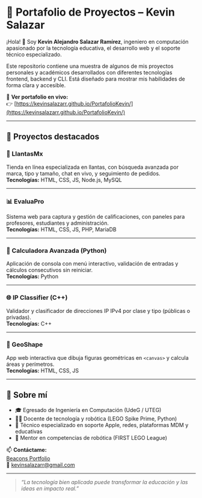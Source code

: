 # 🚀 Portafolio de Proyectos – Kevin Salazar

¡Hola! 👋 Soy **Kevin Alejandro Salazar Ramírez**, ingeniero en computación apasionado por la tecnología educativa, el desarrollo web y el soporte técnico especializado.

Este repositorio contiene una muestra de algunos de mis proyectos personales y académicos desarrollados con diferentes tecnologías frontend, backend y CLI. Está diseñado para mostrar mis habilidades de forma clara y accesible.

🔗 **Ver portafolio en vivo:**  
👉 [https://kevinsalazarr.github.io/PortafolioKevin/](https://kevinsalazarr.github.io/PortafolioKevin/)

---

## 📌 Proyectos destacados

### 🛞 LlantasMx  
Tienda en línea especializada en llantas, con búsqueda avanzada por marca, tipo y tamaño, chat en vivo, y seguimiento de pedidos.  
**Tecnologías:** HTML, CSS, JS, Node.js, MySQL

---

### 📊 EvaluaPro  
Sistema web para captura y gestión de calificaciones, con paneles para profesores, estudiantes y administración.  
**Tecnologías:** HTML, CSS, JS, PHP, MariaDB

---

### 🧮 Calculadora Avanzada (Python)  
Aplicación de consola con menú interactivo, validación de entradas y cálculos consecutivos sin reiniciar.  
**Tecnologías:** Python

---

### 🌐 IP Classifier (C++)  
Validador y clasificador de direcciones IP IPv4 por clase y tipo (públicas o privadas).  
**Tecnologías:** C++

---

### 🧩 GeoShape  
App web interactiva que dibuja figuras geométricas en `<canvas>` y calcula áreas y perímetros.  
**Tecnologías:** HTML, CSS, JS

---

## 🧠 Sobre mí

- 🎓 Egresado de Ingeniería en Computación (UdeG / UTEG)
- 👨‍🏫 Docente de tecnología y robótica (LEGO Spike Prime, Python)
- 💼 Técnico especializado en soporte Apple, redes, plataformas MDM y educativas
- 🤖 Mentor en competencias de robótica (FIRST LEGO League)

📫 **Contáctame:**  
[Beacons Portfolio](https://website.beacons.ai/kevin.salazar)  
📧 kevinsalazarr@gmail.com

---

> *“La tecnología bien aplicada puede transformar la educación y las ideas en impacto real.”*
